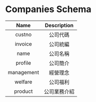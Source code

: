 # Companies Schema
| Name       | Description                |
| :--------: | :------------------------: |
| custno     | 公司代碼                   |
| invoice    | 公司統編                   |
| name       | 公司名稱                   |
| profile    | 公司簡介                   |
| management | 經營理念                   |
| welfare    | 公司福利                   |
| product    | 公司業務介紹               |
